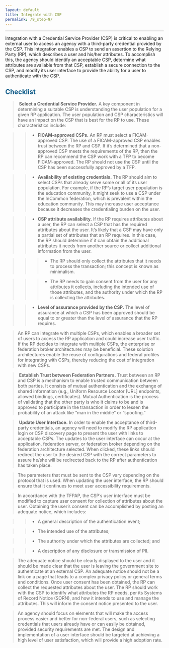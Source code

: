 ```yaml
---
layout: default
title: Integrate with CSP
permalink: /9_step-9/
---
```

<script>
$(function() {
  $( "#accordion" ).accordion({
    heightStyle: "content",
    collapsible: "true",
    active: "false"
  });
});
</script>

<script src="https://use.fontawesome.com/e20c671b68.js"></script>
---------------------------------------------------------

Integration with a Credential Service Provider (CSP) is critical to enabling an external user to access an agency with a third-party credential provided by the CSP. This integration enables a CSP to send an assertion to the Relying Party (RP), which describes a user and his/her attributes. To accomplish this, the agency should identify an acceptable CSP, determine what attributes are available from that CSP, establish a secure connection to the CSP, and modify its user interface to provide the ability for a user to authenticate with the CSP.

## <span style="color: #0C5C89">**Checklist**</span>

> <i class="fa fa-check-square-o"></i> &nbsp;**Select a Credential Service Provider.** A key component in determining a suitable CSP is understanding the user population for a given RP application. The user population and CSP characteristics will have an impact on the CSP that is best for the RP to use. These characteristics include: 

>> * **FICAM-approved CSPs.** An RP must select a FICAM-approved CSP. The use of a FICAM-approved CSP enables trust between the RP and CSP. If it’s determined that a non-approved CSP meets the requirements of the RP, then the RP can recommend the CSP work with a TFP to become FICAM-approved. The RP should not use the CSP until the CSP has been successfully approved by a TFP. 

>> * **Availability of existing credentials.** The RP should aim to select CSPs that already serve some or all of its user population. For example, if the RP’s target user population is the education community, it might seek to use a CSP under the InCommon federation, which is prevalent within the education community. This may increase user acceptance because it decreases the credentialing burden on the user. 

>> * **CSP attribute availability.** If the RP requires attributes about a user, the RP can select a CSP that has the required attributes about the user. It’s likely that a CSP may have only a partial set of attributes that an RP requires. In this case, the RP should determine if it can obtain the additional attributes it needs from another source or collect additional information from the user.
 
>>> * The RP should only collect the attributes that it needs to process the transaction; this concept is known as minimalism. 

>>> * The RP needs to gain consent from the user for any attributes it collects, including the intended use of those attributes, and the authority under which the RP is collecting the attributes. 

>> * **Level of assurance provided by the CSP.** The level of assurance at which a CSP has been approved should be equal to or greater than the level of assurance that the RP requires.

> An RP can integrate with multiple CSPs, which enables a broader set of users to access the RP application and could increase user traffic. If the RP decides to integrate with multiple CSPs, the enterprise or federation broker architectures may be beneficial. These solution architectures enable the reuse of configurations and federal profiles for integrating with CSPs, thereby reducing the cost of integration with new CSPs.

> <i class="fa fa-check-square-o"></i> &nbsp;**Establish Trust between Federation Partners.** Trust between an RP and CSP is a mechanism to enable trusted communication between both parties. It consists of mutual authentication and the exchange of shared information (e.g., Uniform Resource Locator [URL] endpoints, allowed bindings, certificates). Mutual Authentication is the process of validating that the other party is who it claims to be and is approved to participate in the transaction in order to lessen the probability of an attack like “man in the middle” or “spoofing.”

> <i class="fa fa-check-square-o"></i> &nbsp;**Update User Interface.** In order to enable the acceptance of third-party credentials, an agency will need to modify the RP application login or CSP discovery page to present the user with links to acceptable CSPs. The updates to the user interface can occur at the application, federation server, or federation broker depending on the federation architecture selected. When clicked, these links should redirect the user to the desired CSP with the correct parameters to assure he/she will be redirected back to the RP after authentication has taken place.

> The parameters that must be sent to the CSP vary depending on the protocol that is used. When updating the user interface, the RP should ensure that it continues to meet user accessibility requirements.

> In accordance with the TFPAP, the CSP’s user interface must be modified to capture user consent for collection of attributes about the user. Obtaining the user’s consent can be accomplished by posting an adequate notice, which includes: 

>> * A general description of the authentication event; 

>> * The intended use of the attributes; 

>> * The authority under which the attributes are collected; and 

>> * A description of any disclosure or transmission of PII. 

> The adequate notice should be clearly displayed to the user and it should be made clear that the user is leaving the government site to authenticate at an external CSP. An adequate notice should not be a link on a page that leads to a complex privacy policy or general terms and conditions. Once user consent has been obtained, the RP can collect the requested attributes about the user. The RP should work with the CSP to identify what attributes the RP needs, per its Systems of Record Notice (SORN), and how it intends to use and manage the attributes. This will inform the consent notice presented to the user.

> An agency should focus on elements that will make the access process easier and better for non-federal users, such as selecting credentials that users already have or can easily be obtained, provided security requirements are met. The design and implementation of a user interface should be targeted at achieving a high level of user satisfaction, which will provide a high adoption rate.













